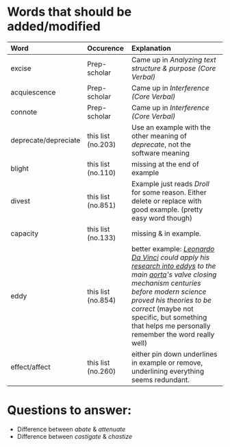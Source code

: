 # Words that should be added/modified

| Word                     | Occurence                     | Explanation                                                                                                                                                                                                                                                                                           |
| :----------------------- | :---------------------------- | :----------------------                                                                                                                                                                                                                                                                               |
| excise                   | Prep-scholar                  | Came up in _Analyzing text structure & purpose (Core Verbal)_                                                                                                                                                                                                                                         |
| acquiescence             | Prep-scholar                  | Came up in _Interference (Core Verbal)_                                                                                                                                                                                                                                                               |
| connote                  | Prep-scholar                  | Came up in _Interference (Core Verbal)_                                                                                                                                                                                                                                                               |
| deprecate/depreciate     | this list (no.203)            | Use an example with the other meaning of _deprecate_, not the software meaning                                                                                                                                                                                                                        |
| blight                   | this list (no.110)            | missing </b> at the end of example                                                                                                                                                                                                                                                                    |
| divest                   | this list (no.851)            | Example just reads _Droll_ for some reason. Either delete or replace with good example. (pretty easy word though)                                                                                                                                                                                     |
| capacity                 | this list (no.133)            | missing </b> & </u> in example.                                                                                                                                                                                                                                                                       |
| eddy                     | this list (no.854)            | better example: _<u>Leonardo Da Vinci</u> could apply his <u>research into eddys</u> to the main <u>aorta</u>'s valve closing mechanism centuries before modern science proved his theories to be correct_ (maybe not specific, but something that helps me personally remember the word really well) |
| effect/affect            | this list (no.260)            | either pin down underlines in example or remove, underlining everything seems redundant.                                                                                                                                                                                                              |



# Questions to answer:

- Difference between _abate_ & _attenuate_
- Difference between _castigate_ & _chastize_
